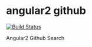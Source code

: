 angular2 github
==================
[![Build Status](https://travis-ci.org/Vardius/angular2-github.svg?branch=master)](https://travis-ci.org/Vardius/angular2-github)

Angular2 Github Search
